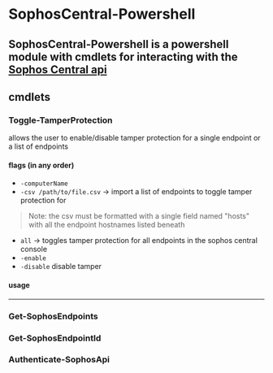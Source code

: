 # SophosCentral-Powershell
SophosCentral-Powershell is a powershell module with cmdlets for interacting with the [Sophos Central api](https://developer.sophos.com/intro)
---
## cmdlets
### Toggle-TamperProtection
allows the user to enable/disable tamper protection for a single endpoint or a list of endpoints
#### flags (in any order)
- ``-computerName``
- ``-csv /path/to/file.csv`` -> import a list of endpoints to toggle tamper protection for
> Note: the csv must be formatted with a single field named "hosts" with all the endpoint hostnames listed beneath
- ``all`` -> toggles tamper protection for all endpoints in the sophos central console
- ``-enable``
- ``-disable`` disable tamper
#### usage
---
### Get-SophosEndpoints
### Get-SophosEndpointId
### Authenticate-SophosApi

